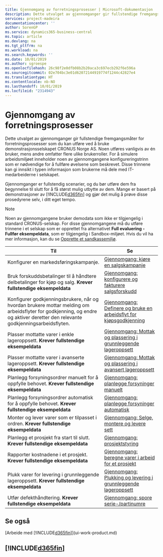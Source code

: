 ```yaml
---
title: Gjennomgang av forretningsprosesser | Microsoft-dokumentasjon
description: Dette utvalget av gjennomganger gir fullstendige fremgangsmåter for forretningsprosesser som du kan utføre ved å bruke demonstrasjonsselskapet CRONUS Norge AS. Noen utføres vanligvis av én bruker, mens andre omfatter flere ulike brukerroller. For å simulere arbeidsmiljøet inneholder noen av gjennomgangene konfigureringstrinn som er nødvendige for å fullføre øvelsene som beskrevet. Disse trinnene kan gi innsikt i typen informasjon som brukerne må dele med IT-medarbeiderne i selskapet.
services: project-madeira
documentationcenter: ''
author: SorenGP
ms.service: dynamics365-business-central
ms.topic: article
ms.devlang: na
ms.tgt_pltfrm: na
ms.workload: na
ms.search.keywords: ''
ms.date: 10/01/2019
ms.author: sgroespe
ms.openlocfilehash: 26c98f2e0dfb08b2b20aca3c697ecb292f6e596a
ms.sourcegitcommit: 02e704bc3e01d62072144919774f1244c42827e4
ms.translationtype: HT
ms.contentlocale: nb-NO
ms.lasthandoff: 10/01/2019
ms.locfileid: "2314943"
---
```

# <a name="business-process-walkthroughs"></a>Gjennomgang av forretningsprosesser
Dette utvalget av gjennomganger gir fullstendige fremgangsmåter for forretningsprosesser som du kan utføre ved å bruke demonstrasjonsselskapet CRONUS Norge AS. Noen utføres vanligvis av én bruker, mens andre omfatter flere ulike brukerroller. For å simulere arbeidsmiljøet inneholder noen av gjennomgangene konfigureringstrinn som er nødvendige for å fullføre øvelsene som beskrevet. Disse trinnene kan gi innsikt i typen informasjon som brukerne må dele med IT-medarbeiderne i selskapet.  

 Gjennomganger er fullstendig scenarier, og du bør utføre dem fra begynnelse til slutt for å få størst mulig utbytte av dem. Mange er basert på demonstrasjoner av [!INCLUDE[d365fin](includes/d365fin_md.md)] og gjør det mulig å prøve disse prosedyrene selv, i ditt eget tempo.  

> [!NOTE]
> Noen av gjennomgangene bruker demodata som ikke er tilgjengelig i standard CRONUS-selskap. For disse gjennomgangene må du utføre trinnene i et selskap som er opprettet fra alternativet **Full evaluering - Fullfør eksempeldata**, som er tilgjengelig i Sandbox-miljøet. Hvis du vil ha mer informasjon, kan du se [Opprette et sandkassemiljø](across-how-create-sandbox-environment.md).

|Til|Se|  
|--------|---------|  
|Konfigurer en markedsføringskampanje.|[Gjennomgang: kjøre en salgskampanje](walkthrough-conducting-a-sales-campaign.md)|  
|Bruk forskuddsbetalinger til å håndtere delbetalinger for kjøp og salg. **Krever fullstendige eksempeldata** |[Gjennomgang: konfigurere og fakturere salgsforskudd](walkthrough-setting-up-and-invoicing-sales-prepayments.md)|  
|Konfigurer godkjenningsbrukere, når og hvordan brukere mottar melding om arbeidsflyter for godkjenning, og endre og aktiver deretter den relevante godkjenningsarbeidsflyten.|[Gjennomgang: Definere og bruke en arbeidsflyt for kjøpsgodkjenning](walkthrough-setting-up-and-using-a-purchase-approval-workflow.md)|  
|Plasser mottatte varer i enkle lageroppsett. **Krever fullstendige eksempeldata**|[Gjennomgang: Mottak og plassering i grunnleggende lageroppsett](walkthrough-receiving-and-putting-away-in-basic-warehousing.md)|  
|Plasser mottatte varer i avanserte lageroppsett. **Krever fullstendige eksempeldata**|[Gjennomgang: Mottak og plassering i avansert lageroppsett](walkthrough-receiving-and-putting-away-in-advanced-warehousing.md)|  
|Planlegg forsyningsordrer manuelt for å oppfylle behovet. **Krever fullstendige eksempeldata**|[Gjennomgang: planlegge forsyninger manuelt](walkthrough-planning-supplies-manually.md)|  
|Planlegg forsyningsordrer automatisk for å oppfylle behovet. **Krever fullstendige eksempeldata**|[Gjennomgang: planlegge forsyninger automatisk](walkthrough-planning-supplies-automatically.md)|  
|Monter og lever varer som er tilpasset i ordren. **Krever fullstendige eksempeldata**|[Gjennomgang: Selge, montere og levere sett](walkthrough-selling-assembling-and-shipping-kits.md)|  
|Planlegg et prosjekt fra start til slutt. **Krever fullstendige eksempeldata**|[Gjennomgang: prosjektstyring](walkthrough-managing-projects-with-jobs.md)|  
|Rapporter kostnadene i et prosjekt. **Krever fullstendige eksempeldata**|[Gjennomgang: beregne varer i arbeid for et prosjekt](walkthrough-calculating-work-in-process-for-a-job.md)|  
|Plukk varer for levering i grunnleggende lageroppsett. **Krever fullstendige eksempeldata**|[Gjennomgang: Plukking og levering i grunnleggende lageroppsett](walkthrough-picking-and-shipping-in-basic-warehousing.md)|  
|Utfør defekthåndtering. **Krever fullstendige eksempeldata**|[Gjennomgang: spore serie-/partinumre](walkthrough-tracing-serial-lot-numbers.md)|  

## <a name="see-also"></a>Se også
[Arbeide med [!INCLUDE[d365fin](includes/d365fin_md.md)]](ui-work-product.md)  

## [!INCLUDE[d365fin](includes/free_trial_md.md)]  
